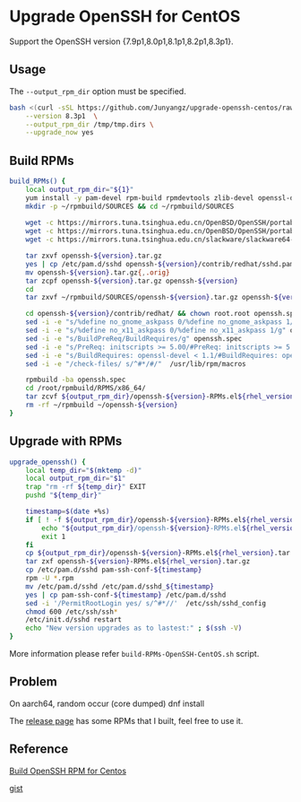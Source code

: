 # Upgrade OpenSSH for CentOS

Support the OpenSSH version {7.9p1,8.0p1,8.1p1,8.2p1,8.3p1}.

## Usage

The `--output_rpm_dir` option must be specified.

```bash
bash <(curl -sSL https://github.com/Junyangz/upgrade-openssh-centos/raw/master/build-RPMs-OpenSSH-CentOS.sh) \
    --version 8.3p1  \
    --output_rpm_dir /tmp/tmp.dirs \
    --upgrade_now yes
```

## Build RPMs

```bash
build_RPMs() {
    local output_rpm_dir="${1}"
    yum install -y pam-devel rpm-build rpmdevtools zlib-devel openssl-devel krb5-devel gcc wget libx11-dev gtk2-devel libXt-devel
    mkdir -p ~/rpmbuild/SOURCES && cd ~/rpmbuild/SOURCES
    
    wget -c https://mirrors.tuna.tsinghua.edu.cn/OpenBSD/OpenSSH/portable/openssh-${version}.tar.gz
    wget -c https://mirrors.tuna.tsinghua.edu.cn/OpenBSD/OpenSSH/portable/openssh-${version}.tar.gz.asc
    wget -c https://mirrors.tuna.tsinghua.edu.cn/slackware/slackware64-current/source/xap/x11-ssh-askpass/x11-ssh-askpass-1.2.4.1.tar.gz

    tar zxvf openssh-${version}.tar.gz
    yes | cp /etc/pam.d/sshd openssh-${version}/contrib/redhat/sshd.pam
    mv openssh-${version}.tar.gz{,.orig}
    tar zcpf openssh-${version}.tar.gz openssh-${version}
    cd
    tar zxvf ~/rpmbuild/SOURCES/openssh-${version}.tar.gz openssh-${version}/contrib/redhat/openssh.spec

    cd openssh-${version}/contrib/redhat/ && chown root.root openssh.spec
    sed -i -e "s/%define no_gnome_askpass 0/%define no_gnome_askpass 1/g" openssh.spec
    sed -i -e "s/%define no_x11_askpass 0/%define no_x11_askpass 1/g" openssh.spec
    sed -i -e "s/BuildPreReq/BuildRequires/g" openssh.spec
    sed -i -e "s/PreReq: initscripts >= 5.00/#PreReq: initscripts >= 5.00/g" openssh.spec
    sed -i -e "s/BuildRequires: openssl-devel < 1.1/#BuildRequires: openssl-devel < 1.1/g" openssh.spec
    sed -i -e "/check-files/ s/^#*/#/"  /usr/lib/rpm/macros

    rpmbuild -ba openssh.spec
    cd /root/rpmbuild/RPMS/x86_64/
    tar zcvf ${output_rpm_dir}/openssh-${version}-RPMs.el${rhel_version}.tar.gz openssh*
    rm -rf ~/rpmbuild ~/openssh-${version}
}
```

## Upgrade with RPMs

```bash
upgrade_openssh() {
    local temp_dir="$(mktemp -d)"
    local output_rpm_dir="$1"
    trap "rm -rf ${temp_dir}" EXIT
    pushd "${temp_dir}"

    timestamp=$(date +%s)
    if [ ! -f ${output_rpm_dir}/openssh-${version}-RPMs.el${rhel_version}.tar.gz ]; then
        echo "${output_rpm_dir}/openssh-${version}-RPMs.el${rhel_version}.tar.gz not exist"
        exit 1
    fi
    cp ${output_rpm_dir}/openssh-${version}-RPMs.el${rhel_version}.tar.gz ./
    tar zxf openssh-${version}-RPMs.el${rhel_version}.tar.gz
    cp /etc/pam.d/sshd pam-ssh-conf-${timestamp}
    rpm -U *.rpm
    mv /etc/pam.d/sshd /etc/pam.d/sshd_${timestamp}
    yes | cp pam-ssh-conf-${timestamp} /etc/pam.d/sshd
    sed -i '/PermitRootLogin yes/ s/^#*//'  /etc/ssh/sshd_config
    chmod 600 /etc/ssh/ssh*
    /etc/init.d/sshd restart
    echo "New version upgrades as to lastest:" ; $(ssh -V)
}
```

More information please refer `build-RPMs-OpenSSH-CentOS.sh` script.

## Problem
On aarch64, random occur (core dumped) dnf install

The [release page](https://github.com/Junyangz/upgrade-openssh-centos/releases) has some RPMs that I built, feel free to use it.

## Reference

[Build OpenSSH RPM for Centos](http://www.arvinep.com/2015/12/building-rpm-openssh-71p1-on-rhelcentos.html)

[gist](https://gist.github.com/tjheeta/654a246d18fea65b2da0)
